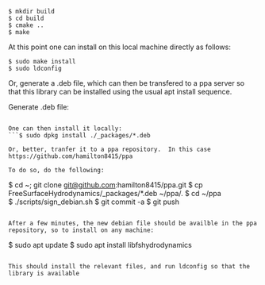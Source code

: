   ```
  $ mkdir build
  $ cd build
  $ cmake ..
  $ make
  ```

At this point one can install on this local machine directly as follows:
  ```
  $ sudo make install
  $ sudo ldconfig
  ```
  
Or, generate a .deb file, which can then be transfered to a ppa server so that this library can be installed using the usual apt install sequence.

Generate .deb file:
   ```$ sudo cpack -G DEB  <- This will generate a deb file of the version specified in CMakelists.txt in ./_packages/.

One can then install it locally:
   ```$ sudo dpkg install ./_packages/*.deb

Or, better, tranfer it to a ppa repository.  In this case https://github.com/hamilton8415/ppa

To do so, do the following:
  ```
  $ cd ~; git clone git@github.com:hamilton8415/ppa.git
  $ cp FreeSurfaceHydrodynamics/_packages/*.deb ~/ppa/.
  $ cd ~/ppa  
  $ ./scripts/sign_debian.sh
  $ git commit -a
  $ git push
```

After a few minutes, the new debian file should be availble in the ppa repository, so to install on any machine:
  ```
  $ sudo apt update
  $ sudo apt install libfshydrodynamics 
  ```
  
This should install the relevant files, and run ldconfig so that the library is available



